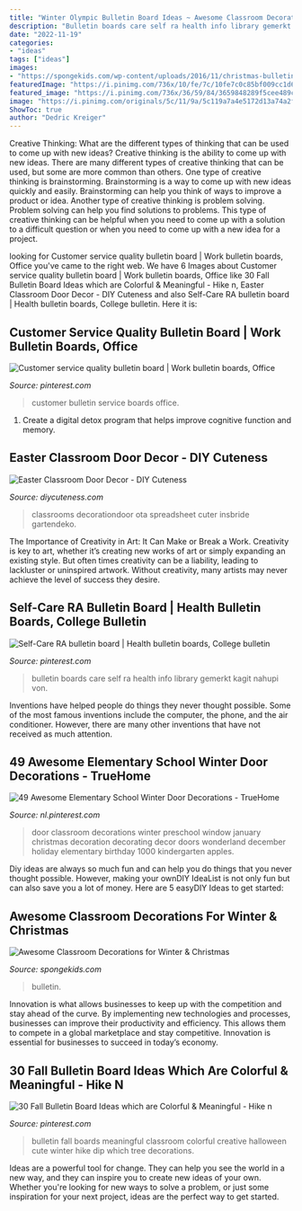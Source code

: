 ```yaml
---
title: "Winter Olympic Bulletin Board Ideas ~ Awesome Classroom Decorations For Winter &amp; Christmas"
description: "Bulletin boards care self ra health info library gemerkt kagit nahupi von"
date: "2022-11-19"
categories:
- "ideas"
tags: ["ideas"]
images:
- "https://spongekids.com/wp-content/uploads/2016/11/christmas-bulletin-board/18-christmas-bulletin-board-ideas.jpg"
featuredImage: "https://i.pinimg.com/736x/10/fe/7c/10fe7c0c85bf009cc1d6694a67c7e74e.jpg"
featured_image: "https://i.pinimg.com/736x/36/59/84/3659848289f5cee489cf9ef7c7996e87.jpg"
image: "https://i.pinimg.com/originals/5c/11/9a/5c119a7a4e5172d13a74a2fd57d8ebfd.jpg"
ShowToc: true
author: "Dedric Kreiger"
---
```



Creative Thinking: What are the different types of thinking that can be used to come up with new ideas?
Creative thinking is the ability to come up with new ideas. There are many different types of creative thinking that can be used, but some are more common than others. One type of creative thinking is brainstorming. Brainstorming is a way to come up with new ideas quickly and easily. Brainstorming can help you think of ways to improve a product or idea. Another type of creative thinking is problem solving. Problem solving can help you find solutions to problems. This type of creative thinking can be helpful when you need to come up with a solution to a difficult question or when you need to come up with a new idea for a project.

	

		
looking for Customer service quality bulletin board | Work bulletin boards, Office you've came to the right web. We have 6 Images about Customer service quality bulletin board | Work bulletin boards, Office like 30 Fall Bulletin Board Ideas which are Colorful &amp; Meaningful - Hike n, Easter Classroom Door Decor - DIY Cuteness and also Self-Care RA bulletin board | Health bulletin boards, College bulletin. Here it is:
		
    
## Customer Service Quality Bulletin Board | Work Bulletin Boards, Office

<img loading=lazy src="https://i.pinimg.com/736x/59/4f/79/594f79f4780d135f278c35be94dcbec2.jpg" onerror="this.onerror=null;this.src='https://tse1.mm.bing.net/th?id=OIP.JW2pw-z6IPDD25oukCSPxwHaNJ&amp;pid=15.1';" alt="Customer service quality bulletin board | Work bulletin boards, Office">

_Source: pinterest.com_

>customer bulletin service boards office. 

	

1. Create a digital detox program that helps improve cognitive function and memory.

    
## Easter Classroom Door Decor - DIY Cuteness

<img loading=lazy src="https://diycuteness.com/wp-content/uploads/2020/02/Easter-Classroom-Door-Decor-7.jpg" onerror="this.onerror=null;this.src='https://tse4.mm.bing.net/th?id=OIP.2iOIosbtk1H72xKZ9ldamQHaJ4&amp;pid=15.1';" alt="Easter Classroom Door Decor - DIY Cuteness">

_Source: diycuteness.com_

>classrooms decorationdoor ota spreadsheet cuter insbride gartendeko. 

	

The Importance of Creativity in Art: It Can Make or Break a Work.
Creativity is key to art, whether it’s creating new works of art or simply expanding an existing style. But often times creativity can be a liability, leading to lackluster or uninspired artwork. Without creativity, many artists may never achieve the level of success they desire.

    
## Self-Care RA Bulletin Board | Health Bulletin Boards, College Bulletin

<img loading=lazy src="https://i.pinimg.com/originals/5c/11/9a/5c119a7a4e5172d13a74a2fd57d8ebfd.jpg" onerror="this.onerror=null;this.src='https://tse3.mm.bing.net/th?id=OIP.EXr2sKxwz8AHgBJ83Xy1YgHaJ4&amp;pid=15.1';" alt="Self-Care RA bulletin board | Health bulletin boards, College bulletin">

_Source: pinterest.com_

>bulletin boards care self ra health info library gemerkt kagit nahupi von. 

	

Inventions have helped people do things they never thought possible. Some of the most famous inventions include the computer, the phone, and the air conditioner. However, there are many other inventions that have not received as much attention.

    
## 49 Awesome Elementary School Winter Door Decorations - TrueHome

<img loading=lazy src="https://i.pinimg.com/736x/10/fe/7c/10fe7c0c85bf009cc1d6694a67c7e74e.jpg" onerror="this.onerror=null;this.src='https://tse3.mm.bing.net/th?id=OIP.HZj99tX53tS0-Crx0HekoAHaJ7&amp;pid=15.1';" alt="49 Awesome Elementary School Winter Door Decorations - TrueHome">

_Source: nl.pinterest.com_

>door classroom decorations winter preschool window january christmas decoration decorating decor doors wonderland december holiday elementary birthday 1000 kindergarten apples. 

	

Diy ideas are always so much fun and can help you do things that you never thought possible. However, making your ownDIY IdeaList is not only fun but can also save you a lot of money. Here are 5 easyDIY Ideas to get started: 

    
## Awesome Classroom Decorations For Winter &amp; Christmas

<img loading=lazy src="https://spongekids.com/wp-content/uploads/2016/11/christmas-bulletin-board/18-christmas-bulletin-board-ideas.jpg" onerror="this.onerror=null;this.src='https://tse1.mm.bing.net/th?id=OIP.TjVqPpF4VYqsvtlJ3YVIVgHaNL&amp;pid=15.1';" alt="Awesome Classroom Decorations for Winter &amp; Christmas">

_Source: spongekids.com_

>bulletin. 

	

Innovation is what allows businesses to keep up with the competition and stay ahead of the curve. By implementing new technologies and processes, businesses can improve their productivity and efficiency. This allows them to compete in a global marketplace and stay competitive. Innovation is essential for businesses to succeed in today’s economy.

    
## 30 Fall Bulletin Board Ideas Which Are Colorful &amp; Meaningful - Hike N

<img loading=lazy src="https://i.pinimg.com/736x/36/59/84/3659848289f5cee489cf9ef7c7996e87.jpg" onerror="this.onerror=null;this.src='https://tse4.mm.bing.net/th?id=OIP.P8GGWM3m-Im8MUxAr_97iQHaGO&amp;pid=15.1';" alt="30 Fall Bulletin Board Ideas which are Colorful &amp; Meaningful - Hike n">

_Source: pinterest.com_

>bulletin fall boards meaningful classroom colorful creative halloween cute winter hike dip which tree decorations. 

	

Ideas are a powerful tool for change. They can help you see the world in a new way, and they can inspire you to create new ideas of your own. Whether you're looking for new ways to solve a problem, or just some inspiration for your next project, ideas are the perfect way to get started.

